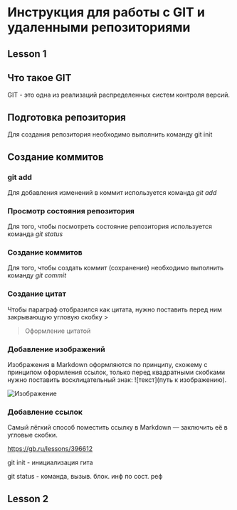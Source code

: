 # Инструкция для работы с GIT и удаленными репозиториями

## Lesson 1

## Что такое GIT
GIT - это одна из реализаций распределенных систем контроля версий.

## Подготовка репозитория 
Для создания репозитория необходимо выполнить команду git init

## Создание коммитов

### git add
Для добавления изменений в коммит используется команда *git add*

### Просмотр состояния репозитория
Для того, чтобы посмотреть состояние репозитория используется команда *git status*

### Создание коммитов 
Для того, чтобы создать коммит (сохранение) необходимо выполнить команду *git commit*

### Создание цитат
Чтобы параграф отобразился как цитата, нужно поставить перед ним закрывающую угловую скобку >
> Оформление цитатой

### Добавление изображений
Изображения в Markdown оформляются по принципу, схожему с принципом оформления ссылок, только перед квадратными скобками нужно поставить восклицательный знак: ![текст](путь к изображению).

![Изображение](image1.jpg)

### Добавление ссылок
Самый лёгкий способ поместить ссылку в Markdown — заключить её в угловые скобки.

<https://gb.ru/lessons/396612>

git init - инициализация гита

git status - команда, вызыв. блок. инф по сост. реф
## Lesson 2


